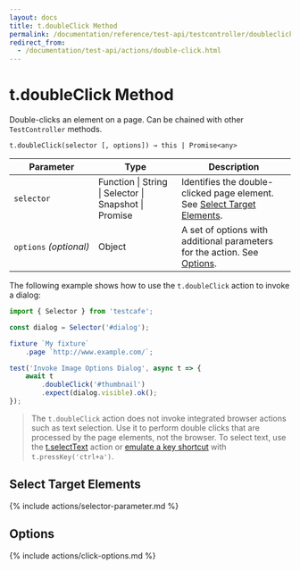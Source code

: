 ```yaml
---
layout: docs
title: t.doubleClick Method
permalink: /documentation/reference/test-api/testcontroller/doubleclick.html
redirect_from:
  - /documentation/test-api/actions/double-click.html
---
```

# t.doubleClick Method

Double-clicks an element on a page. Can be chained with other `TestController` methods.

```text
t.doubleClick(selector [, options]) → this | Promise<any>
```

Parameter              | Type                                              | Description
---------------------- | ------------------------------------------------- | ------------------------------------------------------------------------------------------------------------------------
`selector`             | Function &#124; String &#124; Selector &#124; Snapshot &#124; Promise | Identifies the double-clicked page element. See [Select Target Elements](#select-target-elements).
`options`&#160;*(optional)* | Object                                            | A set of options with additional parameters for the action. See [Options](#options).

The following example shows how to use the `t.doubleClick` action to invoke a dialog:

```js
import { Selector } from 'testcafe';

const dialog = Selector('#dialog');

fixture `My fixture`
    .page `http://www.example.com/`;

test('Invoke Image Options Dialog', async t => {
    await t
        .doubleClick('#thumbnail')
        .expect(dialog.visible).ok();
});
```

> The `t.doubleClick` action does not invoke integrated browser actions such as text selection.
> Use it to perform double clicks that are processed by the page elements, not the browser.
> To select text, use the [t.selectText](selecttext.md) action or
> [emulate a key shortcut](presskey.md) with `t.pressKey('ctrl+a')`.

## Select Target Elements

{% include actions/selector-parameter.md %}

## Options

{% include actions/click-options.md %}
